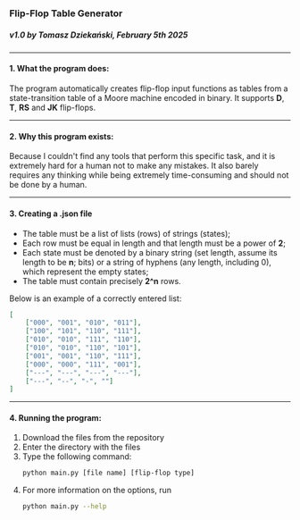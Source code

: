 ### Flip-Flop Table Generator
##### v1.0 by Tomasz Dziekański, February 5th 2025

---
#### 1. What the program does:
The program automatically creates flip-flop input functions as tables from a state-transition table of a Moore machine encoded in binary. It supports **D**, **T**, **RS** and **JK** flip-flops.

---
#### 2. Why this program exists:
Because I couldn't find any tools that perform this specific task, and it is extremely hard for a human not to make any mistakes. It also barely requires any thinking while being extremely time-consuming and should not be done by a human.

---
#### 3. Creating a .json file
- The table must be a list of lists (rows) of strings (states);
- Each row must be equal in length and that length must be a power of **2**;
- Each state must be denoted by a binary string (set length, assume its length to be **n**; bits) or a string of hyphens (any length, including 0), which represent the empty states;
- The table must contain precisely **2^n** rows.

Below is an example of a correctly entered list:
```json
[
    ["000", "001", "010", "011"],
    ["100", "101", "110", "111"],
    ["010", "010", "111", "110"],
    ["010", "010", "110", "101"],
    ["001", "001", "110", "111"],
    ["000", "000", "111", "001"],
    ["---", "---", "---", "---"],
    ["---", "--", "-", ""]
]
```
---
#### 4. Running the program:
1. Download the files from the repository
2. Enter the directory with the files
3. Type the following command:
    ```bash
    python main.py [file name] [flip-flop type]
    ```
4. For more information on the options, run
    ```bash
    python main.py --help
    ```
